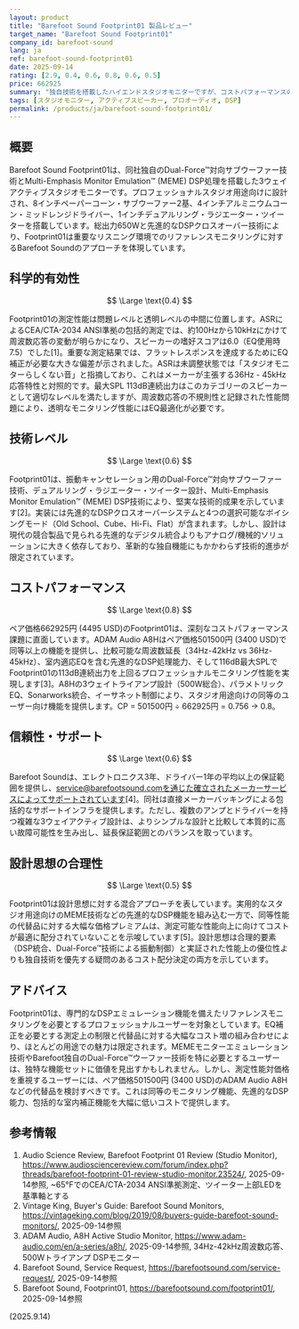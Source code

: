 ```yaml
---
layout: product
title: "Barefoot Sound Footprint01 製品レビュー"
target_name: "Barefoot Sound Footprint01"
company_id: barefoot-sound
lang: ja
ref: barefoot-sound-footprint01
date: 2025-09-14
rating: [2.9, 0.4, 0.6, 0.8, 0.6, 0.5]
price: 662925
summary: "独自技術を搭載したハイエンドスタジオモニターですが、コストパフォーマンスの課題と測定上の制限により、透明な特性を得るためにはEQ補正が必要です。"
tags: [スタジオモニター, アクティブスピーカー, プロオーディオ, DSP]
permalink: /products/ja/barefoot-sound-footprint01/
---
```


## 概要

Barefoot Sound Footprint01は、同社独自のDual-Force™対向サブウーファー技術とMulti-Emphasis Monitor Emulation™ (MEME) DSP処理を搭載した3ウェイアクティブスタジオモニターです。プロフェッショナルスタジオ用途向けに設計され、8インチペーパーコーン・サブウーファー2基、4インチアルミニウムコーン・ミッドレンジドライバー、1インチデュアルリング・ラジエーター・ツイーターを搭載しています。総出力650Wと先進的なDSPクロスオーバー技術により、Footprint01は重要なリスニング環境でのリファレンスモニタリングに対するBarefoot Soundのアプローチを体現しています。

## 科学的有効性

$$ \Large \text{0.4} $$

Footprint01の測定性能は問題レベルと透明レベルの中間に位置します。ASRによるCEA/CTA-2034 ANSI準拠の包括的測定では、約100Hzから10kHzにかけて周波数応答の変動が明らかになり、スピーカーの嗜好スコアは6.0（EQ使用時7.5）でした[1]。重要な測定結果では、フラットレスポンスを達成するためにEQ補正が必要な大きな偏差が示されました。ASRは未調整状態では「スタジオモニターらしくない音」と指摘しており、これはメーカーが主張する36Hz - 45kHz応答特性と対照的です。最大SPL 113dB連続出力はこのカテゴリーのスピーカーとして適切なレベルを満たしますが、周波数応答の不規則性と記録された性能問題により、透明なモニタリング性能にはEQ最適化が必要です。

## 技術レベル

$$ \Large \text{0.6} $$

Footprint01は、振動キャンセレーション用のDual-Force™対向サブウーファー技術、デュアルリング・ラジエーター・ツイーター設計、Multi-Emphasis Monitor Emulation™ (MEME) DSP技術により、堅実な技術的成果を示しています[2]。実装には先進的なDSPクロスオーバーシステムと4つの選択可能なボイシングモード（Old School、Cube、Hi-Fi、Flat）が含まれます。しかし、設計は現代の競合製品で見られる先進的なデジタル統合よりもアナログ/機械的ソリューションに大きく依存しており、革新的な独自機能にもかかわらず技術的進歩が限定されています。

## コストパフォーマンス

$$ \Large \text{0.8} $$

ペア価格662925円 (4495 USD)のFootprint01は、深刻なコストパフォーマンス課題に直面しています。ADAM Audio A8Hはペア価格501500円 (3400 USD)で同等以上の機能を提供し、比較可能な周波数延長（34Hz-42kHz vs 36Hz-45kHz）、室内適応EQを含む先進的なDSP処理能力、そして116dB最大SPLでFootprint01の113dB連続出力を上回るプロフェッショナルモニタリング性能を実現します[3]。A8Hの3ウェイトライアンプ設計（500W総合）、パラメトリックEQ、Sonarworks統合、イーサネット制御により、スタジオ用途向けの同等のユーザー向け機能を提供します。CP = 501500円 ÷ 662925円 = 0.756 → 0.8。

## 信頼性・サポート

$$ \Large \text{0.6} $$

Barefoot Soundは、エレクトロニクス3年、ドライバー1年の平均以上の保証範囲を提供し、service@barefootsound.comを通じた確立されたメーカーサービスによってサポートされています[4]。同社は直接メーカーバッキングによる包括的なサポートインフラを提供します。ただし、複数のアンプとドライバーを持つ複雑な3ウェイアクティブ設計は、よりシンプルな設計と比較して本質的に高い故障可能性を生み出し、延長保証範囲とのバランスを取っています。

## 設計思想の合理性

$$ \Large \text{0.5} $$

Footprint01は設計思想に対する混合アプローチを表しています。実用的なスタジオ用途向けのMEME技術などの先進的なDSP機能を組み込む一方で、同等性能の代替品に対する大幅な価格プレミアムは、測定可能な性能向上に向けてコストが最適に配分されていないことを示唆しています[5]。設計思想は合理的要素（DSP統合、Dual-Force™技術による振動制御）と実証された性能上の優位性よりも独自技術を優先する疑問のあるコスト配分決定の両方を示しています。

## アドバイス

Footprint01は、専門的なDSPエミュレーション機能を備えたリファレンスモニタリングを必要とするプロフェッショナルユーザーを対象としています。EQ補正を必要とする測定上の制限と代替品に対する大幅なコスト増の組み合わせにより、ほとんどの用途での魅力は限定されます。MEMEモニターエミュレーション技術やBarefoot独自のDual-Force™ウーファー技術を特に必要とするユーザーは、独特な機能セットに価値を見出すかもしれません。しかし、測定性能対価格を重視するユーザーには、ペア価格501500円 (3400 USD)のADAM Audio A8Hなどの代替品を検討すべきです。これは同等のモニタリング機能、先進的なDSP能力、包括的な室内補正機能を大幅に低いコストで提供します。

## 参考情報

1. Audio Science Review, Barefoot Footprint 01 Review (Studio Monitor), https://www.audiosciencereview.com/forum/index.php?threads/barefoot-footprint-01-review-studio-monitor.23524/, 2025-09-14参照, ~65°FでのCEA/CTA-2034 ANSI準拠測定、ツイーター上部LEDを基準軸とする
2. Vintage King, Buyer's Guide: Barefoot Sound Monitors, https://vintageking.com/blog/2019/08/buyers-guide-barefoot-sound-monitors/, 2025-09-14参照
3. ADAM Audio, A8H Active Studio Monitor, https://www.adam-audio.com/en/a-series/a8h/, 2025-09-14参照, 34Hz-42kHz周波数応答、500Wトライアンプ DSPモニター
4. Barefoot Sound, Service Request, https://barefootsound.com/service-request/, 2025-09-14参照
5. Barefoot Sound, Footprint01, https://barefootsound.com/footprint01/, 2025-09-14参照

(2025.9.14)